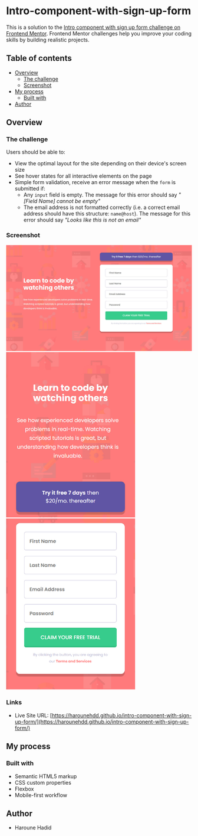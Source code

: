 # Intro-component-with-sign-up-form

This is a solution to the [Intro component with sign up form challenge on Frontend Mentor](https://www.frontendmentor.io/challenges/intro-component-with-signup-form-5cf91bd49edda32581d28fd1). Frontend Mentor challenges help you improve your coding skills by building realistic projects. 

## Table of contents

- [Overview](#overview)
  - [The challenge](#the-challenge)
  - [Screenshot](#screenshot)
- [My process](#my-process)
  - [Built with](#built-with)
- [Author](#author)

## Overview

### The challenge

Users should be able to:

- View the optimal layout for the site depending on their device's screen size
- See hover states for all interactive elements on the page
- Simple form validation, receive an error message when the `form` is submitted if:
  - Any `input` field is empty. The message for this error should say *"[Field Name] cannot be empty"*
  - The email address is not formatted correctly (i.e. a correct email address should have this structure: `name@host`). The message for this error should say *"Looks like this is not an email"*

### Screenshot

<img src="Screenshots\desktop-version.jpg" alt="desktop version" width="700"/>
<img src="./Screenshots/mobile-version-photo-1.jpg" alt="mobile version photo 1" width="350"/>
<img src="./Screenshots/mobile-version-photo-2.jpg" alt="mobile version photo 2" width="350"/>

### Links

- Live Site URL: [https://harounehdd.github.io/intro-component-with-sign-up-form/](https://harounehdd.github.io/intro-component-with-sign-up-form/)

## My process

### Built with

- Semantic HTML5 markup
- CSS custom properties
- Flexbox
- Mobile-first workflow

## Author

- Haroune Hadid